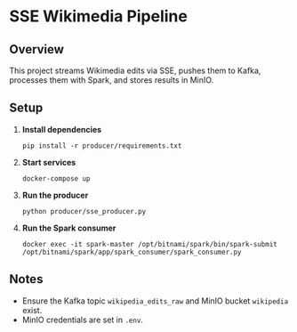# SSE Wikimedia Pipeline

## Overview
This project streams Wikimedia edits via SSE, pushes them to Kafka, processes them with Spark, and stores results in MinIO.

## Setup

1. **Install dependencies**
   ```
   pip install -r producer/requirements.txt
   ```

2. **Start services**
   ```
   docker-compose up
   ```

3. **Run the producer**
   ```
   python producer/sse_producer.py
   ```

4. **Run the Spark consumer**
   ```
   docker exec -it spark-master /opt/bitnami/spark/bin/spark-submit /opt/bitnami/spark/app/spark_consumer/spark_consumer.py
   ```

## Notes
- Ensure the Kafka topic `wikipedia_edits_raw` and MinIO bucket `wikipedia` exist.
- MinIO credentials are set in `.env`.
